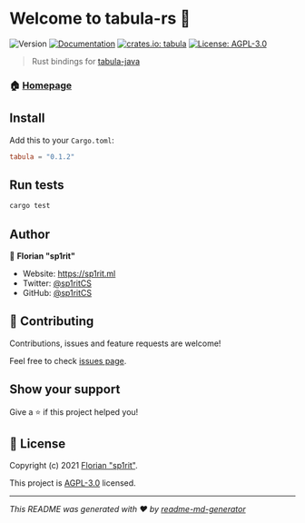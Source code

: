 # Welcome to tabula-rs 👋
![Version](https://img.shields.io/badge/version-0.1.0-blue?style=for-the-badge)
[![Documentation](https://img.shields.io/badge/documentation-yes-brightgreen?style=for-the-badge)](https://sp1ritcs.github.io/tabula-rs/tabula/)
[![crates.io: tabula](https://img.shields.io/crates/d/tabula?style=for-the-badge)](https://crates.io/crates/tabula)
[![License: AGPL-3.0](https://img.shields.io/badge/license-AGPL--3.0-blueviolet?style=for-the-badge)](https://github.com/sp1ritCS/tabula-rs/blob/master/LICENSE.md)

> Rust bindings for [tabula-java](https://github.com/tabulapdf/tabula-java)

### 🏠 [Homepage](https://github.com/sp1ritCS/tabula-rs)

## Install

Add this to your `Cargo.toml`:
```toml
tabula = "0.1.2"
```

## Run tests

```sh
cargo test
```

## Author

👤 **Florian "sp1rit"**

* Website: https://sp1rit.ml
* Twitter: [@sp1ritCS](https://twitter.com/sp1ritCS)
* GitHub: [@sp1ritCS](https://github.com/sp1ritCS)

## 🤝 Contributing

Contributions, issues and feature requests are welcome!

Feel free to check [issues page](https://github.com/sp1ritCS/tabula-rs/issues). 

## Show your support

Give a ⭐️ if this project helped you!


## 📝 License

Copyright (c) 2021 [Florian &#34;sp1rit&#34;](https://github.com/sp1ritCS).

This project is [AGPL-3.0](https://github.com/sp1ritCS/tabula-rs/blob/master/LICENSE.md) licensed.

***
_This README was generated with ❤️ by [readme-md-generator](https://github.com/kefranabg/readme-md-generator)_
